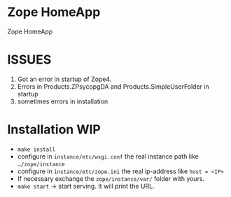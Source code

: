# Zope HomeApp
Zope HomeApp

# ISSUES
1. Got an error in startup of Zope4. 
1. Errors in Products.ZPsycopgDA and Products.SimpleUserFolder in startup
1. sometimes errors in installation

# Installation WIP
* `make install`
* configure in `instance/etc/wsgi.conf` the real instance path like `…/zope/instance`
* configure in `instance/etc/zope.ini` the real ip-address like `host = <IP>`
* If necessary exchange the `zope/instance/var/` folder with yours.
* `make start` → start serving. It will print the URL.

